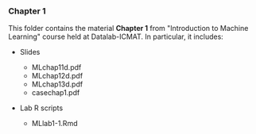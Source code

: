 ### Chapter 1

This folder contains the material **Chapter 1** from "Introduction to Machine Learning" course held at Datalab-ICMAT. In particular, it includes:

* Slides 
  * MLchap11d.pdf
  * MLchap12d.pdf
  * MLchap13d.pdf
  * casechap1.pdf
  
* Lab R scripts 
  * MLlab1-1.Rmd
